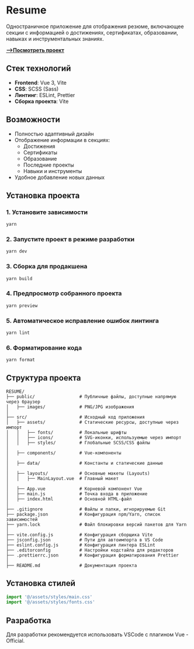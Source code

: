 # Resume

Одностраничное приложение для отображения резюме, включающее секции с информацией о достижениях, сертификатах, образовании, навыках и инструментальных знаниях.

[**-->Посмотреть проект**](https://resume-proars.vercel.app/)

## Стек технологий

- **Frontend**: Vue 3, Vite
- **CSS**: SCSS (Sass)
- **Линтинг**: ESLint, Prettier
- **Сборка проекта**: Vite

## Возможности

- Полностью адаптивный дизайн
- Отображение информации в секциях:
  - Достижения
  - Сертификаты
  - Образование
  - Последние проекты
  - Навыки и инструменты
- Удобное добавление новых данных

## Установка проекта

### 1. Установите зависимости

```bash
yarn
```

### 2. Запустите проект в режиме разработки

```bash
yarn dev
```

### 3. Сборка для продакшена

```bash
yarn build
```

### 4. Предпросмотр собранного проекта

```bash
yarn preview
```

### 5. Автоматическое исправление ошибок линтинга

```bash
yarn lint
```

### 6. Форматирование кода

```bash
yarn format
```

## Структура проекта

```plaintext
RESUME/
├── public/                 # Публичные файлы, доступные напрямую через браузер
│   ├── images/             # PNG/JPG изображения
│
├── src/                    # Исходный код приложения
│   ├── assets/             # Статические ресурсы, доступные через импорт
│   │   ├── fonts/          # Локальные шрифты
│   │   ├── icons/          # SVG-иконки, используемые через импорт
│   │   ├── styles/         # Глобальные SCSS/CSS файлы
│
│   ├── components/         # Vue-компоненты
│
│   ├── data/               # Константы и статические данные
│
│   ├── layouts/            # Основные макеты (Layouts)
│   │   ├── MainLayout.vue  # Главный макет
│
│   ├── App.vue             # Корневой компонент Vue
│   ├── main.js             # Точка входа в приложение
│   ├── index.html          # Основной HTML-файл
│
├── .gitignore              # Файлы и папки, игнорируемые Git
├── package.json            # Конфигурация npm/Yarn, список зависимостей
├── yarn.lock               # Файл блокировки версий пакетов для Yarn
│
├── vite.config.js          # Конфигурация сборщика Vite
├── jsconfig.json           # Пути для автоимпорта в VS Code
├── eslint.config.js        # Конфигурация линтера ESLint
├── .editorconfig           # Настройки кодстайла для редакторов
├── .prettierrc.json        # Конфигурация форматирования Prettier
│
├── README.md               # Документация проекта

```

## Установка стилей

```js
import '@/assets/styles/main.css'
import '@/assets/styles/fonts.css'
```

## Разработка

Для разработки рекомендуется использовать VSCode с плагином Vue - Official.
